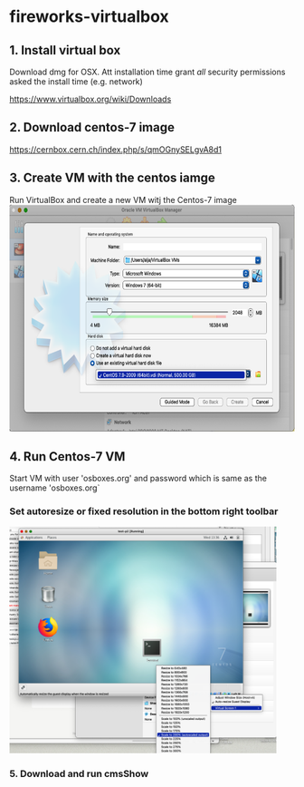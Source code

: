 # fireworks-virtualbox
## 1. Install virtual box
 Download dmg for OSX. Att installation time grant *all* security permissions asked the install time (e.g. network) 

https://www.virtualbox.org/wiki/Downloads

## 2. Download centos-7 image 
https://cernbox.cern.ch/index.php/s/qmOGnySELgvA8d1

## 3. Create VM with the centos iamge

Run VirtualBox and create a new VM witj the Centos-7 image
<br>
<img src="https://raw.githubusercontent.com/alja/fireworks-virtualbox/main/doc/NewVM-virtualdisk.png" height="400px">
## 4. Run Centos-7 VM 

Start VM with user 'osboxes.org' and password which is same as the username 'osboxes.org`
### Set autoresize or fixed resolution in the bottom right toolbar 

<img src="https://raw.githubusercontent.com/alja/fireworks-virtualbox/main/doc/vbox-autresize.png" height="400px">

### 5. Download and run cmsShow


